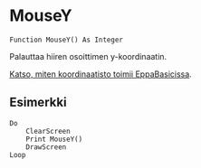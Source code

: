 <!--input-->
MouseY
======

```eppabasic
Function MouseY() As Integer
```

Palauttaa hiiren osoittimen y-koordinaatin.

[Katso, miten koordinaatisto toimii EppaBasicissa](manual:/coordinates).

Esimerkki
---------
```eppabasic
Do
    ClearScreen
    Print MouseY()
    DrawScreen
Loop
```
